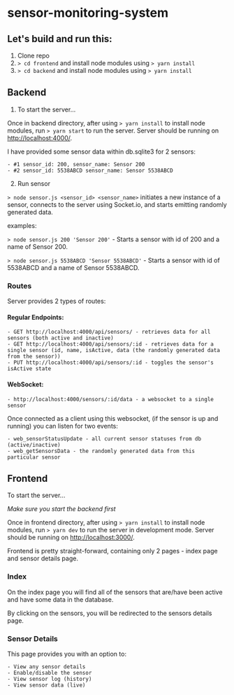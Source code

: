 ﻿# sensor-monitoring-system

## Let's build and run this:

1. Clone repo
2. ```> cd frontend``` and install node modules using ```> yarn install```
3. ```> cd backend``` and install node modules using ```> yarn install```

## Backend

1. To start the server...

Once in backend directory, after using ```> yarn install``` to install node modules, run ```> yarn start``` to run the server. 
Server should be running on [http://localhost:4000/](http://localhost:4000/).

I have provided some sensor data within db.sqlite3 for 2 sensors:
    
    - #1 sensor_id: 200, sensor_name: Sensor 200
    - #2 sensor_id: 5538ABCD sensor_name: Sensor 5538ABCD


2. Run sensor

```> node sensor.js <sensor_id> <sensor_name>``` initiates a new instance of a sensor, connects to the server using Socket.io, and starts emitting randomly generated data.

examples:

 ```> node sensor.js 200 'Sensor 200'``` - Starts a sensor with id of 200 and a name of Sensor 200. 
 
 ```> node sensor.js 5538ABCD 'Sensor 5538ABCD'``` - Starts a sensor with id of 5538ABCD and a name of Sensor 5538ABCD.
 

### Routes

Server provides 2 types of routes:

#### Regular Endpoints:
    
    - GET http://localhost:4000/api/sensors/ - retrieves data for all sensors (both active and inactive)
    - GET http://localhost:4000/api/sensors/:id - retrieves data for a single sensor (id, name, isActive, data (the randomly generated data from the sensor))
    - PUT http://localhost:4000/api/sensors/:id - toggles the sensor's isActive state
  
#### WebSocket:
  
    - http://localhost:4000/sensors/:id/data - a websocket to a single sensor
     
Once connected as a client using this websocket, (if the sensor is up and running) you can listen for two events:
    
    - web_sensorStatusUpdate - all current sensor statuses from db (active/inactive) 
    - web_getSensorsData - the randomly generated data from this particular sensor
     
## Frontend

To start the server...

*Make sure you start the backend first*

Once in frontend directory, after using ```> yarn install``` to install node modules, run ```> yarn dev``` to run the server in development mode. 
Server should be running on [http://localhost:3000/](http://localhost:3000/).

Frontend is pretty straight-forward, containing only 2 pages - index page and sensor details page.

### Index

On the index page you will find all of the sensors that are/have been active and have some data in the database. 

By clicking on the sensors, you will be redirected to the sensors details page.

### Sensor Details

This page provides you with an option to:

    - View any sensor details 
    - Enable/disable the sensor
    - View sensor log (history)
    - View sensor data (live)



